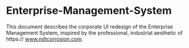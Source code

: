# Enterprise-Management-System
This document describes the corporate UI redesign of the Enterprise Management  System, inspired by the professional, industrial aesthetic of https://  www.ndtcorrosion.com.
